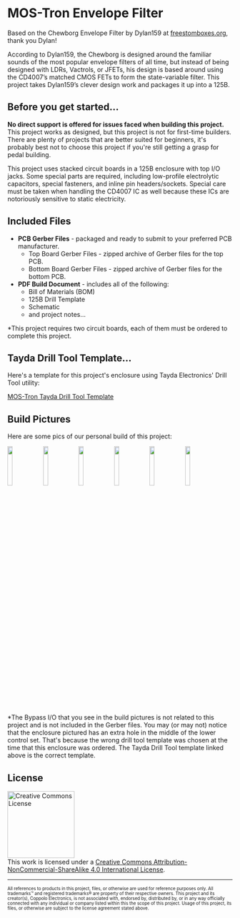 # MOS-Tron Envelope Filter

Based on the Chewborg Envelope Filter by Dylan159 at <a href="https://www.freestompboxes.org/viewtopic.php?p=295935&sid=e7d8aaea46729323c06e2183b44c25a7#p295935">freestomboxes.org</a>, thank you Dylan!

According to Dylan159, the Chewborg is designed around the familiar sounds of the most popular envelope filters of all time, but instead of being designed with LDRs, Vactrols, or JFETs, his design is based around using the CD4007’s matched CMOS FETs to form the state-variable filter. This project takes Dylan159’s clever design work and packages it up into a 125B.

## Before you get started...

**No direct support is offered for issues faced when building this project.** This project works as designed, but this project is not for first-time builders. There are plenty of projects that are better suited for beginners, it's probably best not to choose this project if you're still getting a grasp for pedal building.

This project uses stacked circuit boards in a 125B enclosure with top I/O jacks. Some special parts are required, including low-profile electrolytic capacitors, special fasteners, and inline pin headers/sockets. Special care must be taken when handling the CD4007 IC as well because these ICs are notoriously sensitive to static electricity.

## Included Files
- **PCB Gerber Files** - packaged and ready to submit to your preferred PCB manufacturer.
  - Top Board Gerber Files - zipped archive of Gerber files for the top PCB.
  - Bottom Board Gerber Files - zipped archive of Gerber files for the bottom PCB.
- **PDF Build Document** - includes all of the following:
  - Bill of Materials (BOM)
  - 125B Drill Template
  - Schematic
  - and project notes...
 
*This project requires two circuit boards, each of them must be ordered to complete this project.

## Tayda Drill Tool Template...

Here's a template for this project's enclosure using Tayda Electronics' Drill Tool utility:

<a href="https://drill.taydakits.com/box-designs/new?public_key=cHRiVWQrdE1kSjhNWCtudks4U2daQT09Cg==">MOS-Tron Tayda Drill Tool Template</a>

## Build Pictures

Here are some pics of our personal build of this project:

<img src="https://github.com/user-attachments/assets/0a6aedcb-9801-4fee-b176-ecdb7c89d1e7" width="15%"></img>
<img src="https://github.com/user-attachments/assets/1b078ed7-06ee-4281-b898-4a407310dff8" width="15%"></img>
<img src="https://github.com/user-attachments/assets/4b0182d0-398f-4626-8513-2b50a21f6019" width="15%"></img>
<img src="https://github.com/user-attachments/assets/cc1f8630-428c-4157-bdb3-982ba34fce25" width="15%"></img>
<img src="https://github.com/user-attachments/assets/1784104e-7e7b-422c-9762-f85405191706" width="15%"></img>
<img src="https://github.com/user-attachments/assets/20b86745-f0fe-4ec6-bcdc-5d087b7a2024" width="15%"></img>

*The Bypass I/O that you see in the build pictures is not related to this project and is not included in the Gerber files. You may (or may not) notice that the enclosure pictured has an extra hole in the middle of the lower control set. That's because the wrong drill tool template was chosen at the time that this enclosure was ordered. The Tayda Drill Tool template linked above is the correct template.

## License
<a rel="license" href="http://creativecommons.org/licenses/by-nc-sa/4.0/"><img alt="Creative Commons License" style="border-width:0; width:150px; height:auto" src="https://mirrors.creativecommons.org/presskit/buttons/88x31/png/by-nc-sa.png" /></a>
<br />This work is licensed under a <a rel="license" href="http://creativecommons.org/licenses/by-nc-sa/4.0/">Creative Commons Attribution-NonCommercial-ShareAlike 4.0 International License</a>.

***
<sub><sup>All references to products in this project, files, or otherwise are used for reference purposes only. All trademarks™ and registered trademarks® are property of their respective owners. This project and its creator(s), Coppolo Electronics, is not associated with, endorsed by, distributed by, or in any way officially connected with any individual or company listed within this the scope of this project. Usage of this project, its files, or otherwise are subject to the license agreement stated above.</sup></sub>
